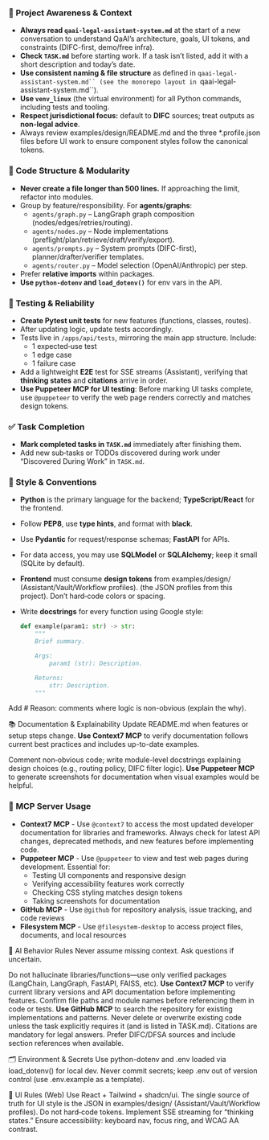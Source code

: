 
### 🔄 Project Awareness & Context
- **Always read `qaai-legal-assistant-system.md`** at the start of a new conversation to understand QaAI’s architecture, goals, UI tokens, and constraints (DIFC-first, demo/free infra).
- **Check `TASK.md`** before starting work. If a task isn’t listed, add it with a short description and today’s date.
- **Use consistent naming & file structure** as defined in `qaai-legal-assistant-system.md`` (see the monorepo layout in `qaai-legal-assistant-system.md``).
- **Use `venv_linux`** (the virtual environment) for all Python commands, including tests and tooling.
- **Respect jurisdictional focus:** default to **DIFC** sources; treat outputs as **non‑legal advice**.
- Always review examples/design/README.md and the three *.profile.json files before UI work to ensure component styles follow the canonical tokens.

### 🧱 Code Structure & Modularity
- **Never create a file longer than 500 lines.** If approaching the limit, refactor into modules.
- Group by feature/responsibility. For **agents/graphs**:
  - `agents/graph.py` – LangGraph graph composition (nodes/edges/retries/routing).
  - `agents/nodes.py` – Node implementations (preflight/plan/retrieve/draft/verify/export).
  - `agents/prompts.py` – System prompts (DIFC-first), planner/drafter/verifier templates.
  - `agents/router.py` – Model selection (OpenAI/Anthropic) per step.
- Prefer **relative imports** within packages.
- **Use `python-dotenv` and `load_dotenv()`** for env vars in the API.

### 🧪 Testing & Reliability
- **Create Pytest unit tests** for new features (functions, classes, routes).  
- After updating logic, update tests accordingly.
- Tests live in `/apps/api/tests`, mirroring the main app structure. Include:
  - 1 expected‑use test
  - 1 edge case
  - 1 failure case
- Add a lightweight **E2E** test for SSE streams (Assistant), verifying that **thinking states** and **citations** arrive in order.
- **Use Puppeteer MCP for UI testing**: Before marking UI tasks complete, use `@puppeteer` to verify the web page renders correctly and matches design tokens.

### ✅ Task Completion
- **Mark completed tasks in `TASK.md`** immediately after finishing them.
- Add new sub‑tasks or TODOs discovered during work under “Discovered During Work” in `TASK.md`.

### 📎 Style & Conventions
- **Python** is the primary language for the backend; **TypeScript/React** for the frontend.
- Follow **PEP8**, use **type hints**, and format with **black**.
- Use **Pydantic** for request/response schemas; **FastAPI** for APIs.
- For data access, you may use **SQLModel** or **SQLAlchemy**; keep it small (SQLite by default).
- **Frontend** must consume **design tokens** from examples/design/ (Assistant/Vault/Workflow profiles). (the JSON profiles from this project). Don’t hard‑code colors or spacing.
- Write **docstrings** for every function using Google style:

  ```python
  def example(param1: str) -> str:
      """
      Brief summary.

      Args:
          param1 (str): Description.

      Returns:
          str: Description.
      """
Add # Reason: comments where logic is non-obvious (explain the why).

📚 Documentation & Explainability
Update README.md when features or setup steps change. **Use Context7 MCP** to verify documentation follows current best practices and includes up-to-date examples.

Comment non‑obvious code; write module-level docstrings explaining design choices (e.g., routing policy, DIFC filter logic). **Use Puppeteer MCP** to generate screenshots for documentation when visual examples would be helpful.

### 🔌 MCP Server Usage
- **Context7 MCP** - Use `@context7` to access the most updated developer documentation for libraries and frameworks. Always check for latest API changes, deprecated methods, and new features before implementing code.
- **Puppeteer MCP** - Use `@puppeteer` to view and test web pages during development. Essential for:
  - Testing UI components and responsive design
  - Verifying accessibility features work correctly  
  - Checking CSS styling matches design tokens
  - Taking screenshots for documentation
- **GitHub MCP** - Use `@github` for repository analysis, issue tracking, and code reviews
- **Filesystem MCP** - Use `@filesystem-desktop` to access project files, documents, and local resources

🧠 AI Behavior Rules
Never assume missing context. Ask questions if uncertain.

Do not hallucinate libraries/functions—use only verified packages (LangChain, LangGraph, FastAPI, FAISS, etc). **Use Context7 MCP** to verify current library versions and API documentation before implementing features.
Confirm file paths and module names before referencing them in code or tests. **Use GitHub MCP** to search the repository for existing implementations and patterns.
Never delete or overwrite existing code unless the task explicitly requires it (and is listed in TASK.md).
Citations are mandatory for legal answers. Prefer DIFC/DFSA sources and include section references when available.

🗂 Environment & Secrets
Use python-dotenv and .env loaded via load_dotenv() for local dev.
Never commit secrets; keep .env out of version control (use .env.example as a template).

🎨 UI Rules (Web)
Use React + Tailwind + shadcn/ui.
The single source of truth for UI style is the JSON in examples/design/ (Assistant/Vault/Workflow profiles). Do not hard‑code tokens. 
Implement SSE streaming for “thinking states.”
Ensure accessibility: keyboard nav, focus ring, and WCAG AA contrast.